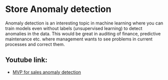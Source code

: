 # Store Anomaly detection
Anomaly detection is an interesting topic in machine learning where you can train models even without labels (unsupervised learning) to detect 
anomalies in the data. This would be great in auditing of finance, predictive maintenance etc. 
where management wants to see problems in current processes and correct them.

## Youtube link:
- [MVP for sales anomaly detection](https://youtu.be/WjpYqvMtYlQ)
